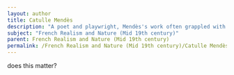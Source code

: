 ```yaml
---
layout: author
title: Catulle Mendès
description: "A poet and playwright, Mendès's work often grappled with themes of nature and reality, depicted through a realist lens that influenced his explorations of everyday life."
subject: "French Realism and Nature (Mid 19th century)"
parent: French Realism and Nature (Mid 19th century)
permalink: /French Realism and Nature (Mid 19th century)/Catulle Mendès/
---
```


does this matter?
